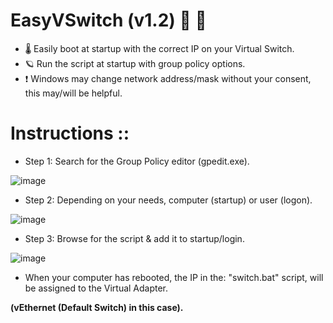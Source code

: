 # EasyVSwitch (v1.2) :crescent_moon: :white_flower: 
* :thermometer: Easily boot at startup with the correct IP on your Virtual Switch.
* :ringed_planet: Run the script at startup with group policy options.
* :heavy_exclamation_mark: Windows may change network address/mask without your consent, this may/will be helpful.

# Instructions :: 

* Step 1: Search for the Group Policy editor (gpedit.exe).

![image](https://user-images.githubusercontent.com/91343617/150462137-207c72d7-d898-4ea6-8b21-c3c70dcc21b5.png)

* Step 2: Depending on your needs, computer (startup) or user (logon).

![image](https://user-images.githubusercontent.com/91343617/150462338-f3a8d0df-6234-4453-b152-c4ac8258a0b5.png)

* Step 3: Browse for the script & add it to startup/login.

![image](https://user-images.githubusercontent.com/91343617/150462737-8b84914f-7e29-4c55-948a-ef970e7fed09.png)

* When your computer has rebooted, the IP in the: "switch.bat" script, will be assigned to the Virtual Adapter. 

**(vEthernet (Default Switch) in this case).**

